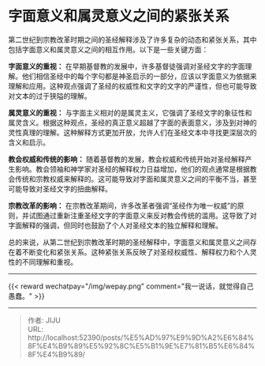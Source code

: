 # 字面意义和属灵意义之间的紧张关系



第二世纪到宗教改革时期之间的圣经解释涉及了许多复杂的动态和紧张关系，其中包括字面意义和属灵意义之间的相互作用。以下是一些关键方面：


**字面意义的重视：** 在早期基督教的发展中，许多基督徒强调对圣经文字的字面理解。他们相信圣经中的每个字句都是神圣启示的一部分，应该以字面意义为依据来理解和应用。这种观点强调了圣经的权威性和文字的文字的严谨性，但也可能导致对文本的过于狭隘的理解。

**属灵意义的重视：** 与字面主义相对的是属灵主义，它强调了圣经文字的象征性和属灵含义。根据这种观点，圣经的真正意义超越了字面的表面意义，涉及到对神的灵性真理的理解。这种解释方式更加开放，允许人们在圣经文本中寻找更深层次的含义和启示。

**教会权威和传统的影响：** 随着基督教的发展，教会权威和传统开始对圣经解释产生影响。教会领袖和神学家对圣经的解释权力日益增加，他们的观点通常是根据教会传统和宗教权威来解释的。这可能导致对字面和属灵意义之间的平衡不当，甚至可能导致对圣经文字的扭曲解释。

**宗教改革的影响：** 在宗教改革期间，许多改革者强调“圣经作为唯一权威”的原则，并试图通过重新注重圣经文字的字面意义来反对教会传统的滥用。这导致了对字面解释的强调，但同时也鼓励了个人对圣经文本的独立解释和理解。

总的来说，从第二世纪到宗教改革时期的圣经解释中，字面意义和属灵意义之间存在着不断变化和紧张关系。这种紧张关系反映了对圣经权威性、解释权力和个人灵性的不同理解和重视。


----
{{&lt; reward wechatpay=&#34;/img/wepay.png&#34; comment=&#34;我一说话，就觉得自己愚蠢。&#34; &gt;}}


---

> 作者: JIJU  
> URL: http://localhost:52390/posts/%E5%AD%97%E9%9D%A2%E6%84%8F%E4%B9%89%E5%92%8C%E5%B1%9E%E7%81%B5%E6%84%8F%E4%B9%89/  

